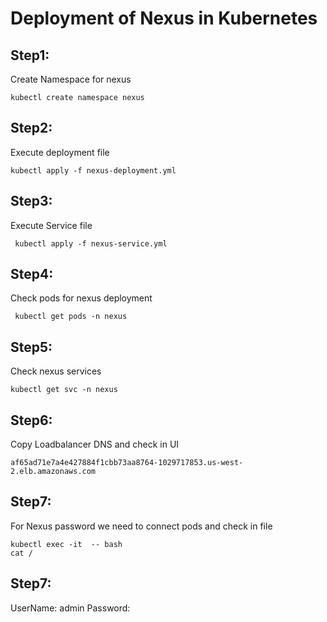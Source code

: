 # Deployment of Nexus in Kubernetes

Step1: 
-----
Create Namespace for nexus

    kubectl create namespace nexus
    
Step2:
-----
Execute deployment file

    kubectl apply -f nexus-deployment.yml
    
Step3:
------
Execute Service file

     kubectl apply -f nexus-service.yml
     
Step4:
------
Check pods for nexus deployment

     kubectl get pods -n nexus
     
Step5:
------
Check nexus services

    kubectl get svc -n nexus
    
Step6:
------
Copy Loadbalancer DNS and check in UI

    af65ad71e7a4e427884f1cbb73aa8764-1029717853.us-west-2.elb.amazonaws.com

Step7:
------
For Nexus password we need to connect pods and check in file

    kubectl exec -it  -- bash
    cat /
  
Step7:
------
UserName: admin
Password: <get password from file>

